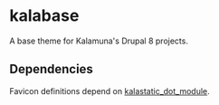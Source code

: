 # kalabase
A base theme for Kalamuna's Drupal 8 projects.

## Dependencies
Favicon definitions depend on [kalastatic_dot_module](https://github.com/kalamuna/kalastatic_dot_module).
